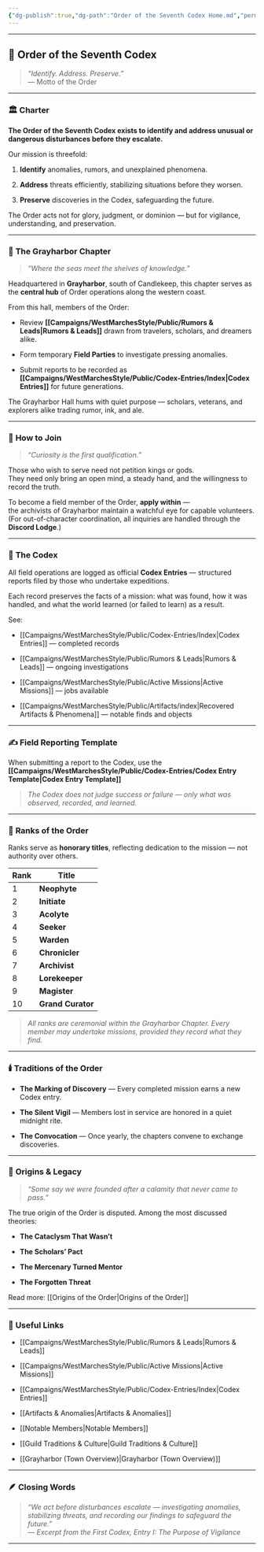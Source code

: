 ```yaml
---
{"dg-publish":true,"dg-path":"Order of the Seventh Codex Home.md","permalink":"/order-of-the-seventh-codex-home/","title":"Order of the Seventh Codex","tags":["homepage","guild","grayharbor","codex","gardenEntry"],"dgShowFileTree":true}
---
```


---

## 🌌 **Order of the Seventh Codex**

> _“Identify. Address. Preserve.”_  
> — Motto of the Order

---

### 🏛️ **Charter**

**The Order of the Seventh Codex exists to identify and address unusual or dangerous disturbances before they escalate.**

Our mission is threefold:

1. **Identify** anomalies, rumors, and unexplained phenomena.
    
2. **Address** threats efficiently, stabilizing situations before they worsen.
    
3. **Preserve** discoveries in the Codex, safeguarding the future.
    

The Order acts not for glory, judgment, or dominion — but for vigilance, understanding, and preservation.

---

### 📖 **The Grayharbor Chapter**

> _“Where the seas meet the shelves of knowledge.”_

Headquartered in **Grayharbor**, south of Candlekeep, this chapter serves as the **central hub** of Order operations along the western coast.

From this hall, members of the Order:

- Review **[[Campaigns/WestMarchesStyle/Public/Rumors & Leads\|Rumors & Leads]]** drawn from travelers, scholars, and dreamers alike.
    
- Form temporary **Field Parties** to investigate pressing anomalies.
    
- Submit reports to be recorded as **[[Campaigns/WestMarchesStyle/Public/Codex-Entries/Index\|Codex Entries]]** for future generations.
    

The Grayharbor Hall hums with quiet purpose — scholars, veterans, and explorers alike trading rumor, ink, and ale.

---

### 🧭 **How to Join**

> _“Curiosity is the first qualification.”_

Those who wish to serve need not petition kings or gods.  
They need only bring an open mind, a steady hand, and the willingness to record the truth.

To become a field member of the Order, **apply within** —  
the archivists of Grayharbor maintain a watchful eye for capable volunteers.  
(For out-of-character coordination, all inquiries are handled through the **Discord Lodge**.)

---

### 📘 **The Codex**

All field operations are logged as official **Codex Entries** — structured reports filed by those who undertake expeditions.

Each record preserves the facts of a mission: what was found, how it was handled, and what the world learned (or failed to learn) as a result.

See:

- [[Campaigns/WestMarchesStyle/Public/Codex-Entries/Index\|Codex Entries]] — completed records
    
- [[Campaigns/WestMarchesStyle/Public/Rumors & Leads\|Rumors & Leads]] — ongoing investigations
	
- [[Campaigns/WestMarchesStyle/Public/Active Missions\|Active Missions]] — jobs available
    
- [[Campaigns/WestMarchesStyle/Public/Artifacts/index\|Recovered Artifacts & Phenomena]] — notable finds and objects
    

---

### ✍️ **Field Reporting Template**

When submitting a report to the Codex, use the **[[Campaigns/WestMarchesStyle/Public/Codex-Entries/Codex Entry Template\|Codex Entry Template]]**

> _The Codex does not judge success or failure — only what was observed, recorded, and learned._

---

### 🧩 **Ranks of the Order**

Ranks serve as **honorary titles**, reflecting dedication to the mission — not authority over others.

| Rank | Title             |
| ---- | ----------------- |
| 1    | **Neophyte**      |
| 2    | **Initiate**      |
| 3    | **Acolyte**       |
| 4    | **Seeker**        |
| 5    | **Warden**        |
| 6    | **Chronicler**    |
| 7    | **Archivist**     |
| 8    | **Lorekeeper**    |
| 9    | **Magister**      |
| 10   | **Grand Curator** |

> _All ranks are ceremonial within the Grayharbor Chapter. Every member may undertake missions, provided they record what they find._

---

### 🕯️ **Traditions of the Order**

- **The Marking of Discovery** — Every completed mission earns a new Codex entry.
    
- **The Silent Vigil** — Members lost in service are honored in a quiet midnight rite.
    
- **The Convocation** — Once yearly, the chapters convene to exchange discoveries.
    

---

### 🧶 **Origins & Legacy**

> _“Some say we were founded after a calamity that never came to pass.”_

The true origin of the Order is disputed. Among the most discussed theories:

- **The Cataclysm That Wasn’t**
    
- **The Scholars’ Pact**
    
- **The Mercenary Turned Mentor**
    
- **The Forgotten Threat**
    

Read more: [[Origins of the Order\|Origins of the Order]]

---

### 📂 **Useful Links**

- [[Campaigns/WestMarchesStyle/Public/Rumors & Leads\|Rumors & Leads]]
    
- [[Campaigns/WestMarchesStyle/Public/Active Missions\|Active Missions]]
    
- [[Campaigns/WestMarchesStyle/Public/Codex-Entries/Index\|Codex Entries]]
    
- [[Artifacts & Anomalies\|Artifacts & Anomalies]]
    
- [[Notable Members\|Notable Members]]
    
- [[Guild Traditions & Culture\|Guild Traditions & Culture]]
    
- [[Grayharbor (Town Overview)\|Grayharbor (Town Overview)]]
    

---

### 🪶 **Closing Words**

> _“We act before disturbances escalate — investigating anomalies, stabilizing threats, and recording our findings to safeguard the future.”_  
> — _Excerpt from the First Codex, Entry I: The Purpose of Vigilance_

---